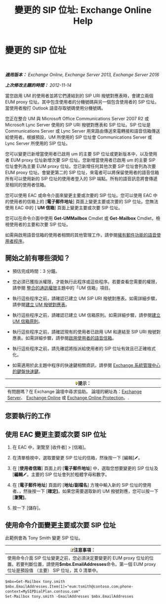 ﻿---
title: '變更的 SIP 位址: Exchange Online Help'
TOCTitle: 變更的 SIP 位址
ms:assetid: 33f4f464-9baa-48af-bf5e-a0d55bb45f60
ms:mtpsurl: https://technet.microsoft.com/zh-tw/library/Dd335189(v=EXCHG.150)
ms:contentKeyID: 50553959
ms.date: 05/23/2018
mtps_version: v=EXCHG.150
ms.translationtype: MT
---

# 變更的 SIP 位址

 

_**適用版本：** Exchange Online, Exchange Server 2013, Exchange Server 2016_

_**上次修改主題的時間：** 2012-11-14_

當您啟用 UM 的使用者並將它們連結到的 SIP URI 撥號對應表時，會建立兩個 EUM proxy 位址。其中包含使用者的分機號碼與另一個包含使用者的 SIP 位址。當使用者撥打 Outlook 語音存取號碼使用分機號碼。

您正在整合 UM 與 Microsoft Office Communications Server 2007 R2 或 Microsoft Lync Server 使用的 SIP URI 撥號對應表和 SIP 位址。SIP 位址是 Communications Server 或 Lync Server 用來路由傳送來電轉接和語音信箱傳送給使用者。根據預設，UM 所使用的 SIP 位址會 Communications Server 或 Lync Server 所使用的 SIP 位址。

您可以變更已新增當使用者已啟用 um 的主要 SIP 位址或更新版本中，以及使用者 EUM proxy 位址新增次要 SIP 位址。您新增當使用者已啟用 um 的主要 SIP 位址會列為主要 EUM proxy 位址。您已新增任何其他次要 SIP 位址會列為次要 EUM proxy 位址。會變更第二的 SIP 位址，來電者可以將保留使用者的語音信箱所有可以使用新的 SIP 位址的使用者登入的 SIP 端點。所有的語音訊息將會傳遞至相同的使用者信箱。

您可以使用 EAC 或命令介面來變更主要或次要的 SIP 位址。您可以使用 EAC 中的使用者的信箱上的 \[**電子郵件地址**\] 頁面上變更主要或次要的 SIP 位址。您無法使用 EAC 中的 \[ **UM 信箱**\] 頁面上變更主要或次要 SIP 位址。

您可以在命令介面中使用 **Get-UMMailbox** Cmdlet 或 **Get-Mailbox** Cmdlet，檢視使用者的主要和次要 SIP 位址。

如需與啟用語音信箱的使用者相關的其他管理工作，請參閱[擁有郵件功能的語音使用者程序](voice-mail-enabled-user-procedures-exchange-2013-help.md)。

## 開始之前有哪些須知？

  - 預估完成時間：3 分鐘。

  - 您必須已獲指派權限，才能執行此程序或這些程序。若要查看您需要的權限，請參閱 [整合的通訊權限](unified-messaging-permissions-exchange-2013-help.md)主題中的「UM 信箱」項目。

  - 執行這些程序之前，請確認已建立 UM SIP URI 撥號對應表。如需詳細步驟，請參閱[建立 UM 撥號對應表](create-a-um-dial-plan-exchange-2013-help.md)。

  - 執行這些程序之前，請確認已建立 UM 信箱原則。如需詳細步驟，請參閱[建立 UM 信箱原則](create-a-um-mailbox-policy-exchange-2013-help.md)。

  - 執行這些程序之前，請確認現有的使用者已啟用 UM 和連結至 SIP URI 撥號對應表。如需詳細步驟，請參閱[啟用使用者的語音信箱](enable-a-user-for-voice-mail-exchange-2013-help.md)。

  - 執行這些程序之前，請先確認將指派給使用者的 SIP 位址有效且已正確格式化。

  - 如需適用於此主題中程序的快速鍵相關資訊，請參閱 [Exchange 系統管理中心的鍵盤快速鍵](keyboard-shortcuts-in-the-exchange-admin-center-exchange-online-protection-help.md)。

<table>
<thead>
<tr class="header">
<th><img src="images/Bb124558.tip(EXCHG.150).gif" title="提示" alt="提示" />提示：</th>
</tr>
</thead>
<tbody>
<tr class="odd">
<td>有問題嗎？在 Exchange 論壇中尋求協助。 論壇的網址為：<a href="https://go.microsoft.com/fwlink/p/?linkid=60612">Exchange Server</a>、 <a href="https://go.microsoft.com/fwlink/p/?linkid=267542">Exchange Online</a> 或 <a href="https://go.microsoft.com/fwlink/p/?linkid=285351">Exchange Online Protection</a>。.</td>
</tr>
</tbody>
</table>


## 您要執行的工作

## 使用 EAC 變更主要或次要 SIP 位址

1.  在 EAC 中，瀏覽至 \[收件者\] \> \[信箱\]。

2.  在清單檢視中，選取要變更 SIP 位址的信箱，然後按一下 \[編輯\]![編輯圖示](images/JJ218640.6f53ccb2-1f13-4c02-bea0-30690e6ea71d(EXCHG.150).gif "編輯圖示")。

3.  在 \[**使用者信箱**\] 頁面上的 \[**電子郵件地址**\] 中，選取您想要變更的 SIP 位址及 \[**編輯**![編輯圖示](images/JJ218640.6f53ccb2-1f13-4c02-bea0-30690e6ea71d(EXCHG.150).gif "編輯圖示")。主要的 SIP 位址會列於粗體字母和數字。

4.  在 \[**電子郵件地址**\] 頁面的 \[**地址/副檔名**\] 方塊中輸入新的 SIP 位址的使用者、，然後按一下 \[**確定\]**。如果您需要選取新的 UM 撥號對應，您可以按一下 \[**瀏覽\]**。

5.  按一下 \[儲存\]。

## 使用命令介面變更主要或次要 SIP 位址

此範例會為 Tony Smith 變更 SIP 位址。

<table>
<thead>
<tr class="header">
<th><img src="images/Bb124558.note(EXCHG.150).gif" title="注意事項" alt="注意事項" />注意事項：</th>
</tr>
</thead>
<tbody>
<tr class="odd">
<td>使用命令介面 SIP 位址變更之前，您必須決定要變更的 EUM proxy 位址的位置。若要判斷位置，請使用<strong>$mbx.EmailAddresses</strong>命令。第一個 EUM proxy 位址是預設值 （主要） SIP 位址，其 0 清單中。</td>
</tr>
</tbody>
</table>


    $mbx=Get-Mailbox tony.smith
    $mbx.EmailAddresses.Item(1)="eum:tsmith@contoso.com;phone-context=MySIPDialPlan.contoso.com"
    Set-Mailbox tony.smith -EmailAddresses $mbx.EmailAddresses

